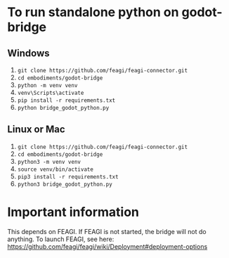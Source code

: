 # To run standalone python on godot-bridge

## Windows
1) `git clone https://github.com/feagi/feagi-connector.git`
2) `cd embodiments/godot-bridge`
3) `python -m venv venv`
4) `venv\Scripts\activate`
5) `pip install -r requirements.txt`
6) `python bridge_godot_python.py`

## Linux or Mac
1) `git clone https://github.com/feagi/feagi-connector.git`
2) `cd embodiments/godot-bridge`
3) `python3 -m venv venv`
4) `source venv/bin/activate`
5) `pip3 install -r requirements.txt`
6) `python3 bridge_godot_python.py`

# Important information
This depends on FEAGI. If FEAGI is not started, the bridge will not do anything. To launch FEAGI, see here: https://github.com/feagi/feagi/wiki/Deployment#deployment-options
